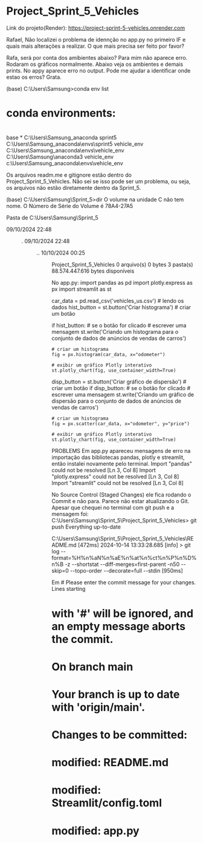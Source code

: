 # Project_Sprint_5_Vehicles
Link do projeto(Render): https://project-sprint-5-vehicles.onrender.com


Rafael, 
Não localizei o problema de idennção no app.py no primeiro IF e quais mais alterações a realizar. O que mais precisa ser feito por favor?










Rafa, será por conta dos amibientes abaixo? Para mim não aparece erro. Rodaram os gráficos normalmente. Abaixo veja os ambientes e demais prints. No appy aparece erro no output. Pode me ajudar a identificar onde estao os erros? Grata.

(base) C:\Users\Samsung>conda env list
# conda environments:
#
base                  *  C:\Users\Samsung\_anaconda
sprint5                  C:\Users\Samsung\_anaconda\envs\sprint5
vehicle_env              C:\Users\Samsung\_anaconda\envs\vehicle_env
                         C:\Users\Samsung\anaconda3
vehicle_env              c:\Users\Samsung\_anaconda\envs\vehicle_env


Os arquivos readm.me e gitignore estão dentro do Project_Sprint_5_Vehicles. Não sei se isso pode ser um problema, ou seja, os arquivos não estão diretamente dentro da Sprint_5.

(base) C:\Users\Samsung\Sprint_5>dir
 O volume na unidade C não tem nome.
 O Número de Série do Volume é 78A4-27A5

 Pasta de C:\Users\Samsung\Sprint_5

09/10/2024  22:48    <DIR>          .
09/10/2024  22:48    <DIR>          ..
10/10/2024  00:25    <DIR>          Project_Sprint_5_Vehicles
               0 arquivo(s)              0 bytes
               3 pasta(s)   88.574.447.616 bytes disponíveis


  No app.py: 
  import pandas as pd
import plotly.express as px
import streamlit as st

car_data = pd.read_csv('vehicles_us.csv') # lendo os dados
hist_button = st.button('Criar histograma') # criar um botão

if hist_button: # se o botão for clicado
    # escrever uma mensagem
    st.write('Criando um histograma para o conjunto de dados de anúncios de vendas de carros')
    
    # criar um histograma
    fig = px.histogram(car_data, x="odometer")

    # exibir um gráfico Plotly interativo
    st.plotly_chart(fig, use_container_width=True)        

disp_button = st.button('Criar gráfico de dispersão') # criar um botão
if disp_button: # se o botão for clicado
    # escrever uma mensagem
    st.write('Criando um gráfico de dispersão para o conjunto de dados de anúncios de vendas de carros')

    # criar um histograma
    fig = px.scatter(car_data, x="odometer", y="price")

    # exibir um gráfico Plotly interativo
    st.plotly_chart(fig, use_container_width=True)


  PROBLEMS
   Em app.py apareceu mensagens de erro na importação das bibliotecas pandas, plotly e streamlit, então instalei novamente pelo terminal.
 Import "pandas" could not be resolved [Ln 3, Col 8]
 Import "plotly.express" could not be resolved [Ln 3, Col 8]
 Import "streamlit" could not be resolved [Ln 3, Col 8]

 
 No Source Control (Staged Changes) ele fica rodando o Commit e não para. Parece não estar atualizando o Git. Apesar que chequei no terminal com git push e a mensagem foi:  C:\Users\Samsung\Sprint_5\Project_Sprint_5_Vehicles> git push
Everything up-to-date

C:\Users\Samsung\Sprint_5\Project_Sprint_5_Vehicles\README.md [472ms]
2024-10-14 13:33:28.685 [info] > git log --format=%H%n%aN%n%aE%n%at%n%ct%n%P%n%D%n%B -z --shortstat --diff-merges=first-parent -n50 --skip=0 --topo-order --decorate=full --stdin [950ms]
 
 Em # Please enter the commit message for your changes. Lines starting
# with '#' will be ignored, and an empty message aborts the commit.
#
# On branch main
# Your branch is up to date with 'origin/main'.
#
# Changes to be committed:
#	modified:   README.md
#	modified:   Streamlit/config.toml
#	modified:   app.py

